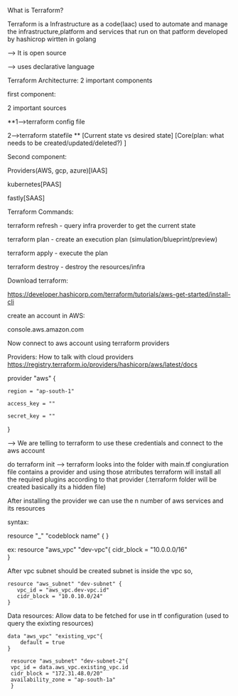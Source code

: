 What is Terraform?

Terraform is a Infrastructure as a code(Iaac) used to automate and manage the infrastructure,platform and services that run on that patform developed by hashicrop wirtten in golang

--> It is open source

--> uses declarative language

Terraform Architecturre: 
2 important components

first component:

2 important sources  
                                                                    
**1-->terraform config file      

2-->terraform statefile **  [Current state vs desired state]  [Core(plan: what needs to be created/updated/deleted?) ]

Second component:

Providers(AWS, gcp, azure)[IAAS]

kubernetes[PAAS]

fastly[SAAS]
                              
                              
Terraform Commands:

terraform refresh - query infra proverder to get the current state

terraform plan - create an execution plan (simulation/blueprint/preview)

terraform apply -  execute the plan

terraform destroy - destroy the resources/infra



Download terraform:

https://developer.hashicorp.com/terraform/tutorials/aws-get-started/install-cli 

create an account in AWS:

console.aws.amazon.com 

Now connect to aws account using terraform providers

Providers: How to talk with cloud providers
https://registry.terraform.io/providers/hashicorp/aws/latest/docs 

provider "aws" {

    region = "ap-south-1"

    access_key = ""
    
    secret_key = ""  

}

--> We are telling to terraform to use these credentials and connect to the aws account 

do terraform init --> terraform looks into the folder with main.tf congiuration file contains a provider and using  those atrributes terraform will install all the required plugins according to that provider (.terraform folder will be created basically its a hidden file)

After installing the provider we can use the n number of aws services and its resources

syntax:

resource "<provider>_<resourceType>" "codeblock name" {
  <parameters or atrributes>
}

ex: resource "aws_vpc" "dev-vpc"{
      cidr_block = "10.0.0.0/16"   
    }

After vpc subnet should be created subnet is inside the vpc so, 
    
    resource "aws_subnet" "dev-subnet" {
       vpc_id = "aws_vpc.dev-vpc.id"
       cidr_block = "10.0.10.0/24"
    }
    
   
Data resources: Allow data to be fetched for use in tf configuration (used to query the exixting resources)

    data "aws_vpc" "existing_vpc"{
        default = true
    }
 
     resource "aws_subnet" "dev-subnet-2"{
     vpc_id = data.aws_vpc.existing_vpc.id
     cidr_block = "172.31.48.0/20"
     availability_zone = "ap-south-1a"
     }
    
 
